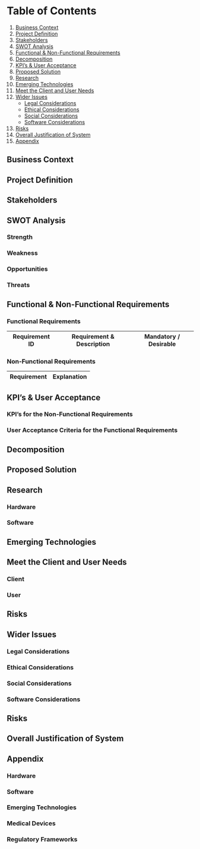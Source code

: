 # Table of Contents
1. [Business Context](#business-context)
2. [Project Definition](#project-definition)
3. [Stakeholders](#stakeholders)
4. [SWOT Analysis](#swot-analysis)
5. [Functional & Non-Functional Requirements](#functional--non-functional-requirements)
6. [Decomposition](#decomposition)
7. [KPI’s & User Acceptance](#kpis--user-acceptance)
8. [Proposed Solution](#proposed-solution)
9. [Research](#research)
10. [Emerging Technologies](#emerging-technologies)
11. [Meet the Client and User Needs](#meet-the-client-and-user-needs)
12. [Wider Issues](#wider-issues)
    - [Legal Considerations](#legal-considerations)
    - [Ethical Considerations](#ethical-considerations)
    - [Social Considerations](#social-considerations)
    - [Software Considerations](#software-considerations)
13. [Risks](#risks)
14. [Overall Justification of System](#overall-justification-of-system)
15. [Appendix](#appendix)

## Business Context

## Project Definition

## Stakeholders

## SWOT Analysis

### Strength

### Weakness

### Opportunities

### Threats

## Functional & Non-Functional Requirements

### Functional Requirements

| Requirement ID | Requirement & Description | Mandatory / Desirable |
| -------------- | ------------------------- | --------------------- |

### Non-Functional Requirements

| Requirement | Explanation |
| ----------- | ----------- |

## KPI’s & User Acceptance

### KPI’s for the Non-Functional Requirements

### User Acceptance Criteria for the Functional Requirements

## Decomposition

## Proposed Solution

## Research

### Hardware

### Software

## Emerging Technologies

## Meet the Client and User Needs

### Client

### User

## Risks

## Wider Issues

### Legal Considerations

### Ethical Considerations

### Social Considerations

### Software Considerations

## Risks

## Overall Justification of System

## Appendix

### Hardware

### Software

### Emerging Technologies

### Medical Devices

### Regulatory Frameworks
